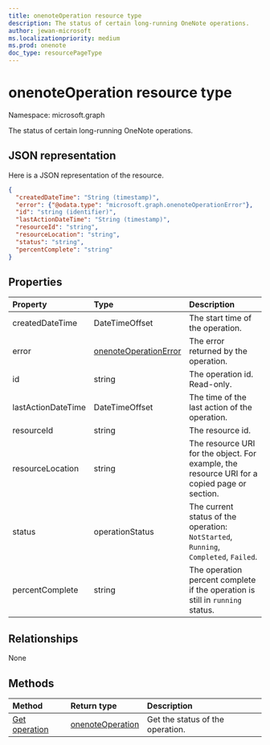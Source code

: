 ```yaml
---
title: onenoteOperation resource type
description: The status of certain long-running OneNote operations.
author: jewan-microsoft
ms.localizationpriority: medium
ms.prod: onenote
doc_type: resourcePageType
---
```


# onenoteOperation resource type

Namespace: microsoft.graph

The status of certain long-running OneNote operations.

## JSON representation

Here is a JSON representation of the resource.

<!--{
  "blockType": "resource",
  "optionalProperties": [],
  "baseType": "microsoft.graph.operation",
  "@odata.type": "microsoft.graph.onenoteOperation"
}-->

```json
{
  "createdDateTime": "String (timestamp)",
  "error": {"@odata.type": "microsoft.graph.onenoteOperationError"},
  "id": "string (identifier)",
  "lastActionDateTime": "String (timestamp)",
  "resourceId": "string",
  "resourceLocation": "string",
  "status": "string",
  "percentComplete": "string"
}

```

## Properties

| Property           | Type                                              | Description                                                                                  |
| :----------------- | :------------------------------------------------ | :------------------------------------------------------------------------------------------- |
| createdDateTime    | DateTimeOffset                                    | The start time of the operation.                                                             |
| error              | [onenoteOperationError](onenoteoperationerror.md) | The error returned by the operation.                                                         |
| id                 | string                                            | The operation id. Read-only.                                                                 |
| lastActionDateTime | DateTimeOffset                                    | The time of the last action of the operation.                                                |
| resourceId         | string                                            | The resource id.                                                                             |
| resourceLocation   | string                                            | The resource URI for the object. For example, the resource URI for a copied page or section. |
| status             | operationStatus                                   | The current status of the operation: `NotStarted`, `Running`, `Completed`, `Failed`.         |
| percentComplete    | string                                            | The operation percent complete if the operation is still in `running` status.                |

## Relationships

None

## Methods

| Method                                          | Return type                             | Description                      |
| :---------------------------------------------- | :-------------------------------------- | :------------------------------- |
| [Get operation](../api/onenoteoperation-get.md) | [onenoteOperation](onenoteoperation.md) | Get the status of the operation. |

<!-- uuid: 8fcb5dbc-d5aa-4681-8e31-b001d5168d79
2015-10-25 14:57:30 UTC -->

<!-- {
  "type": "#page.annotation",
  "description": "onenoteOperation resource",
  "keywords": "",
  "section": "documentation",
  "tocPath": ""
}-->

